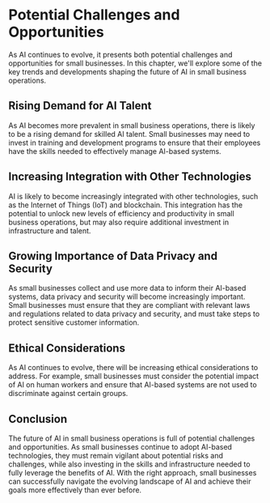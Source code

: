 Potential Challenges and Opportunities
=================================================================================

As AI continues to evolve, it presents both potential challenges and opportunities for small businesses. In this chapter, we'll explore some of the key trends and developments shaping the future of AI in small business operations.

Rising Demand for AI Talent
---------------------------

As AI becomes more prevalent in small business operations, there is likely to be a rising demand for skilled AI talent. Small businesses may need to invest in training and development programs to ensure that their employees have the skills needed to effectively manage AI-based systems.

Increasing Integration with Other Technologies
----------------------------------------------

AI is likely to become increasingly integrated with other technologies, such as the Internet of Things (IoT) and blockchain. This integration has the potential to unlock new levels of efficiency and productivity in small business operations, but may also require additional investment in infrastructure and talent.

Growing Importance of Data Privacy and Security
-----------------------------------------------

As small businesses collect and use more data to inform their AI-based systems, data privacy and security will become increasingly important. Small businesses must ensure that they are compliant with relevant laws and regulations related to data privacy and security, and must take steps to protect sensitive customer information.

Ethical Considerations
----------------------

As AI continues to evolve, there will be increasing ethical considerations to address. For example, small businesses must consider the potential impact of AI on human workers and ensure that AI-based systems are not used to discriminate against certain groups.

Conclusion
----------

The future of AI in small business operations is full of potential challenges and opportunities. As small businesses continue to adopt AI-based technologies, they must remain vigilant about potential risks and challenges, while also investing in the skills and infrastructure needed to fully leverage the benefits of AI. With the right approach, small businesses can successfully navigate the evolving landscape of AI and achieve their goals more effectively than ever before.
